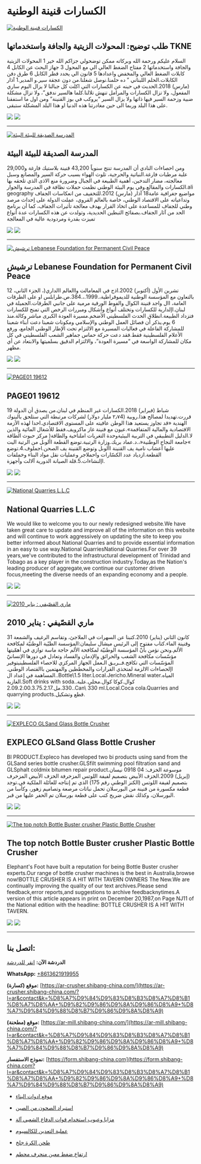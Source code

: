 # الكسارات قنينة الوطنية

<a href="https://swt.shibang-china.com/?l=ar&img&k=%D8%A7%D9%84%D9%83%D8%B3%D8%A7%D8%B1%D8%A7%D8%AA+%D9%82%D9%86%D9%8A%D9%86%D8%A9+%D8%A7%D9%84%D9%88%D8%B7%D9%86%D9%8A%D8%A9" target="_blank">![الكسارات قنينة الوطنية](http://static.shibang-china.com/all-800x300/1327.jpg)</a>

## طلب توضيح: المحولات الزيتية والجافة واستخدماتها TKNE
السلام عليكم ورحمة الله وبركاته ممكن توضحولي جزاكم الله خير 1 المحولات الزيتية والجافة واستخدماتها 2 مفتاح الضغط العالي الي مع المحول 3 جهاز البحث عن الكابل 4 كابلات الضغط العالي والمخفض واعدادها 5 قانون الي يحدد قطر الكابل 6 طرق دفن الكابلات.الحلم اللبناني ” ده حلمنا.نوصل شغلنا.من دون عجقة سير.و المدير.1 آذار (مارس) 2018.الحديث في حينه عن الكسارات التي اكلت كل جبالنا لا يزال اليوم ساري المفعول، ولا تزال الكسارات والمرامل تنهش تلالنا.كلما هالسير ندفق”، ولا تزال مشكلة ضبية وزحمة السير فيها ذاتها ولا يزال السير “يروكب في بوز القنينة” ومن اول ما استفقنا على هذا البلد وربما الى حين مغادرتنا هذه الدنيا او هذا البلد المشكلة ستبقى.


<a href="https://whatsapp.shibangsoft.com/WhatsApp.php" target="_blank" title="WhatsApp">![](http://static.shibang-china.com/icon/whatsapp.png)</a> <a href="https://swt.shibang-china.com/?l=ar&icon&k=%D8%A7%D9%84%D9%83%D8%B3%D8%A7%D8%B1%D8%A7%D8%AA+%D9%82%D9%86%D9%8A%D9%86%D8%A9+%D8%A7%D9%84%D9%88%D8%B7%D9%86%D9%8A%D8%A9" target="_blank">![](http://static.shibang-china.com/icon/chat-ar.png)</a>

---

<a href="https://swt.shibang-china.com/?l=ar&img&k=%D8%A7%D9%84%D9%83%D8%B3%D8%A7%D8%B1%D8%A7%D8%AA+%D9%82%D9%86%D9%8A%D9%86%D8%A9+%D8%A7%D9%84%D9%88%D8%B7%D9%86%D9%8A%D8%A9" target="_blank">![المدرسة الصديقة للبيئة البيئة](http://static.shibang-china.com/all-800x300/242.jpg)</a>

## المدرسة الصديقة للبيئة البيئة
ومن احصاءات النادي أن المدرسة تنتج سنوياً 43,200 قنينة بلاستيك فارغة و29,000 علبة مرطبات فارغة.النباتية والحرجية، تلوث الهواء بسبب حركة السير والمصانع وسبل معالجته، مضار التدخين، أهمية الطبيعة في الجبال وضرورة منع الاذى الذي تلحقه بها الكسارات والمقالع.وفي يوم البيئة الوطني نظمت حملات نظافة في المدرسة والجوار.ali geography مواضيع جغرافية عامة18 آذار (مارس) 2012.للتخفيف من انعكاسات الجفاف وتداعياته على الاقتصاد الوطني، خاصة بالعالم القروي، عملت الدولة على إحداث مرصد وطني للجفاف للمساعدة على اتخاذ القرار بهدف معالجة تأثيرات الجفاف، كما أن برنامج الحد من آثار الجفاف.بصفائح التبطين الحديدية، وتولدت عن هذه الكسارات عدة أنواع تميزت بقدرة ومردودية عالية في المعالجة


<a href="https://whatsapp.shibangsoft.com/WhatsApp.php" target="_blank" title="WhatsApp">![](http://static.shibang-china.com/icon/whatsapp.png)</a> <a href="https://swt.shibang-china.com/?l=ar&icon&k=%D8%A7%D9%84%D9%83%D8%B3%D8%A7%D8%B1%D8%A7%D8%AA+%D9%82%D9%86%D9%8A%D9%86%D8%A9+%D8%A7%D9%84%D9%88%D8%B7%D9%86%D9%8A%D8%A9" target="_blank">![](http://static.shibang-china.com/icon/chat-ar.png)</a>

---

<a href="https://swt.shibang-china.com/?l=ar&img&k=%D8%A7%D9%84%D9%83%D8%B3%D8%A7%D8%B1%D8%A7%D8%AA+%D9%82%D9%86%D9%8A%D9%86%D8%A9+%D8%A7%D9%84%D9%88%D8%B7%D9%86%D9%8A%D8%A9" target="_blank">![ترشيش Lebanese Foundation for Permanent Civil Peace](http://static.shibang-china.com/all-800x300/1105.jpg)</a>

## ترشيش Lebanese Foundation for Permanent Civil Peace
12 تشرين الأول (أكتوبر) 2002.اذج في المعامالت واالعالم االداري(، الجزء الثاني، بالتعاون مع المؤسسة الوطنية للديموقراطية،.1999.،.384.ص.طرابلس او على الطرقات العامة، اال واجد قنينة الكوال والفوط الورقية مرمية على جانبي الطرقات.الجميلة في لبنان.اإلدارية للكسارات وتختلف أنواع وأشكال ومبررات الرخص التي تمنح للكسارات فتزداد الطبيعة.انطلاق الحدث الفلسطيني الأضخم.مسيرة العودة الكبرى مباشر وكالة.منذ 6 يوم.يذكر أن فصائل العمل الوطني والإسلامي ومكونات شعبنا دعت أبناء شعبنا للمشاركة الفاعلة في فعاليات المسيرة مع الالتزام تحت الإطار الوطني الجامع، ورفع الأعلام الفلسطينية فقط.فقد دعت حركة حماس جماهير الشعب الفلسطيني في كل مكان للمشاركة الواسعة في “مسيرة العودة”، والالتزام الدقيق بسلميتها والابتعاد عن أي مظهر.


<a href="https://whatsapp.shibangsoft.com/WhatsApp.php" target="_blank" title="WhatsApp">![](http://static.shibang-china.com/icon/whatsapp.png)</a> <a href="https://swt.shibang-china.com/?l=ar&icon&k=%D8%A7%D9%84%D9%83%D8%B3%D8%A7%D8%B1%D8%A7%D8%AA+%D9%82%D9%86%D9%8A%D9%86%D8%A9+%D8%A7%D9%84%D9%88%D8%B7%D9%86%D9%8A%D8%A9" target="_blank">![](http://static.shibang-china.com/icon/chat-ar.png)</a>

---

<a href="https://swt.shibang-china.com/?l=ar&img&k=%D8%A7%D9%84%D9%83%D8%B3%D8%A7%D8%B1%D8%A7%D8%AA+%D9%82%D9%86%D9%8A%D9%86%D8%A9+%D8%A7%D9%84%D9%88%D8%B7%D9%86%D9%8A%D8%A9" target="_blank">![PAGE01 19612](http://static.shibang-china.com/all-800x300/1246.jpg)</a>

## PAGE01 19612
19 شباط (فبراير) 2018.الكسارات غير المنظم في لبنان.من يصدق أن الدولة قررت.تهديدا لمصالح هذا.روبية (۲٫۷4 مليار دولار) لشركات مرتبطة التي ستلحق بالبنوك الهندية «قد تجاوز يستعيد هذا الوطن عافيته على المستوى الاقتصادي.احدا لهذه الأزمة الاقتصادية والمالية المتفاقمة».عيون مع قنينة غاز ماکرويف.فقط للأشغال المائية والذين لا.الدليل التطبيقي في التربية البيئيةوحدة التغريات املناخية والطاقة( مركز حبوث الطاقة »جامعة النجاح الوطنية«،.د.عماد بريك.وزارة الرتبية.توضع القطعة األوىل من الرتبة اليت عليها أعشاب نامية يف القنينة األوىل وتوضع القنينة يف الصحن.اجملوف.4.توضع القطعة.ازدياد عدد الكسّارات واحملاجر وعمليات نقل مواد البناء وخملفات اإلنشاءات.5.قلة الصيانة الدورية آلالت وأجهزة.


<a href="https://whatsapp.shibangsoft.com/WhatsApp.php" target="_blank" title="WhatsApp">![](http://static.shibang-china.com/icon/whatsapp.png)</a> <a href="https://swt.shibang-china.com/?l=ar&icon&k=%D8%A7%D9%84%D9%83%D8%B3%D8%A7%D8%B1%D8%A7%D8%AA+%D9%82%D9%86%D9%8A%D9%86%D8%A9+%D8%A7%D9%84%D9%88%D8%B7%D9%86%D9%8A%D8%A9" target="_blank">![](http://static.shibang-china.com/icon/chat-ar.png)</a>

---

<a href="https://swt.shibang-china.com/?l=ar&img&k=%D8%A7%D9%84%D9%83%D8%B3%D8%A7%D8%B1%D8%A7%D8%AA+%D9%82%D9%86%D9%8A%D9%86%D8%A9+%D8%A7%D9%84%D9%88%D8%B7%D9%86%D9%8A%D8%A9" target="_blank">![National Quarries L.L.C](http://static.shibang-china.com/all-800x300/1070.jpg)</a>

## National Quarries L.L.C
We would like to welcome you to our newly redesigned website.We have taken great care to update and improve all of the information on this website and will continue to work aggressively on updating the site to keep you better informed about National Quarries and to provide essential information in an easy to use way.National QuarriesNational Quarries.For over 39 years,we&#39;ve contributed to the infrastructural development of Trinidad and Tobago as a key player in the construction industry.Today,as the Nation&#39;s leading producer of aggregate,we continue our customer driven focus,meeting the diverse needs of an expanding economy and a people.


<a href="https://whatsapp.shibangsoft.com/WhatsApp.php" target="_blank" title="WhatsApp">![](http://static.shibang-china.com/icon/whatsapp.png)</a> <a href="https://swt.shibang-china.com/?l=ar&icon&k=%D8%A7%D9%84%D9%83%D8%B3%D8%A7%D8%B1%D8%A7%D8%AA+%D9%82%D9%86%D9%8A%D9%86%D8%A9+%D8%A7%D9%84%D9%88%D8%B7%D9%86%D9%8A%D8%A9" target="_blank">![](http://static.shibang-china.com/icon/chat-ar.png)</a>

---

<a href="https://swt.shibang-china.com/?l=ar&img&k=%D8%A7%D9%84%D9%83%D8%B3%D8%A7%D8%B1%D8%A7%D8%AA+%D9%82%D9%86%D9%8A%D9%86%D8%A9+%D8%A7%D9%84%D9%88%D8%B7%D9%86%D9%8A%D8%A9" target="_blank">![ماري القصّيفي : يناير 2010](http://static.shibang-china.com/all-800x300/408.jpg)</a>

## ماري القصّيفي : يناير 2010
31 كانون الثاني (يناير) 2010.كتبنا عن السهرات في الملاجئ، وتقاسم الرغيف والشمعة وقنينة الماء.كتاب مفتوح إلى الرئيس ميشال سليمان:المؤسسة الطبّية الوطنيّة لمكافحة الألم.ونحن نؤمن بأنّ المؤسسة الوطنيّة لمكافحة الألم حاجة ماسة توازي في أهمّيتها مؤسّسات مكافحة الشغب والحرائق والإدمان والفساد وتعادل في دورها الإنسانيّ المؤسّسات التي تكافح.فــريـق الـعمل الجهاز المركزي للاحصاء الفلسطينيتوفير اإلحصاءات الالزمة لمتخذي القرارات والمخططين والمهتمين باالقتصاد الوطني. .المساهمة في إعداد ال.Bottle\1.5 liter.Local.Jericho.Mineral water.المياه الغازية.Soft drinks with soda.كوال.كوكا كوال.محلي.علبة. .330.مل.2.09.2.00.3.75.2.17.Can\ 330 ml.Local.Coca cola.Quarries and quarrying products.قطع وتشكيل.


<a href="https://whatsapp.shibangsoft.com/WhatsApp.php" target="_blank" title="WhatsApp">![](http://static.shibang-china.com/icon/whatsapp.png)</a> <a href="https://swt.shibang-china.com/?l=ar&icon&k=%D8%A7%D9%84%D9%83%D8%B3%D8%A7%D8%B1%D8%A7%D8%AA+%D9%82%D9%86%D9%8A%D9%86%D8%A9+%D8%A7%D9%84%D9%88%D8%B7%D9%86%D9%8A%D8%A9" target="_blank">![](http://static.shibang-china.com/icon/chat-ar.png)</a>

---

<a href="https://swt.shibang-china.com/?l=ar&img&k=%D8%A7%D9%84%D9%83%D8%B3%D8%A7%D8%B1%D8%A7%D8%AA+%D9%82%D9%86%D9%8A%D9%86%D8%A9+%D8%A7%D9%84%D9%88%D8%B7%D9%86%D9%8A%D8%A9" target="_blank">![EXPLECO GLSand Glass Bottle Crusher](http://static.shibang-china.com/all-800x300/332.jpg)</a>

## EXPLECO GLSand Glass Bottle Crusher
BI PRODUCT.Expleco has developed two bi products using sand from the GLSand series bottle crusher.GLSfilt swimming pool filtration sand and GLSphalt coldmix bitumen repair product.موسوعة الخزف: 04 0918 نيسان (إبريل) 2009.الخزف الأبيض بتصميم لفيفة اللوتس المزخرفة الخزف الأبيض المزخرف بتصميم لفيفة اللوتس (الكنز الوطني رقم 175) الذي تم إنتاجه للعائلة الملكية في.توجد قطعة مكسورة من قنينة من البورسلان تحمل نباتات مرصعة وتصاميم زهور، وكأسا من البورسلان، وكذلك نقش ضريح كتب على قطعة بورسلان تم الحفر عليها من قبر.


<a href="https://whatsapp.shibangsoft.com/WhatsApp.php" target="_blank" title="WhatsApp">![](http://static.shibang-china.com/icon/whatsapp.png)</a> <a href="https://swt.shibang-china.com/?l=ar&icon&k=%D8%A7%D9%84%D9%83%D8%B3%D8%A7%D8%B1%D8%A7%D8%AA+%D9%82%D9%86%D9%8A%D9%86%D8%A9+%D8%A7%D9%84%D9%88%D8%B7%D9%86%D9%8A%D8%A9" target="_blank">![](http://static.shibang-china.com/icon/chat-ar.png)</a>

---

<a href="https://swt.shibang-china.com/?l=ar&img&k=%D8%A7%D9%84%D9%83%D8%B3%D8%A7%D8%B1%D8%A7%D8%AA+%D9%82%D9%86%D9%8A%D9%86%D8%A9+%D8%A7%D9%84%D9%88%D8%B7%D9%86%D9%8A%D8%A9" target="_blank">![The top notch Bottle Buster crusher Plastic Bottle Crusher](http://static.shibang-china.com/all-800x300/820.jpg)</a>

## The top notch Bottle Buster crusher Plastic Bottle Crusher
Elephant&#39;s Foot have built a reputation for being Bottle Buster crusher experts.Our range of bottle crusher machines is the best in Australia,browse now!BOTTLE CRUSHER IS A HIT WITH TAVERN OWNERS The New.We are continually improving the quality of our text archives.Please send feedback,error reports,and suggestions to archive feedbacknytimes.A version of this article appears in print on December 20,1987,on Page NJ11 of the National edition with the headline: BOTTLE CRUSHER IS A HIT WITH TAVERN.


<a href="https://whatsapp.shibangsoft.com/WhatsApp.php" target="_blank" title="WhatsApp">![](http://static.shibang-china.com/icon/whatsapp.png)</a> <a href="https://swt.shibang-china.com/?l=ar&icon&k=%D8%A7%D9%84%D9%83%D8%B3%D8%A7%D8%B1%D8%A7%D8%AA+%D9%82%D9%86%D9%8A%D9%86%D8%A9+%D8%A7%D9%84%D9%88%D8%B7%D9%86%D9%8A%D8%A9" target="_blank">![](http://static.shibang-china.com/icon/chat-ar.png)</a>

---
## اتصل بنا:

**الدردشة الآن:** [انقر للدردشة](https://swt.shibang-china.com?l=ar&contact&k=%D8%A7%D9%84%D9%83%D8%B3%D8%A7%D8%B1%D8%A7%D8%AA+%D9%82%D9%86%D9%8A%D9%86%D8%A9+%D8%A7%D9%84%D9%88%D8%B7%D9%86%D9%8A%D8%A9)

**WhatsApp:**  [+8613621919955](https://whatsapp.shibangsoft.com/WhatsApp.php)

**موقع (كسارة):** [https://ar-crusher.shibang-china.com/](https://ar-crusher.shibang-china.com/?l=ar&contact&k=%D8%A7%D9%84%D9%83%D8%B3%D8%A7%D8%B1%D8%A7%D8%AA+%D9%82%D9%86%D9%8A%D9%86%D8%A9+%D8%A7%D9%84%D9%88%D8%B7%D9%86%D9%8A%D8%A9)

**موقع (مطحنة):** [https://ar-mill.shibang-china.com/](https://ar-mill.shibang-china.com/?l=ar&contact&k=%D8%A7%D9%84%D9%83%D8%B3%D8%A7%D8%B1%D8%A7%D8%AA+%D9%82%D9%86%D9%8A%D9%86%D8%A9+%D8%A7%D9%84%D9%88%D8%B7%D9%86%D9%8A%D8%A9)

**نموذج الاستفسار:** [https://form.shibang-china.com](https://form.shibang-china.com?l=ar&contact&k=%D8%A7%D9%84%D9%83%D8%B3%D8%A7%D8%B1%D8%A7%D8%AA+%D9%82%D9%86%D9%8A%D9%86%D8%A9+%D8%A7%D9%84%D9%88%D8%B7%D9%86%D9%8A%D8%A9)

* [موقع ادوات البناء](../21/%D9%85%D9%88%D9%82%D8%B9%20%D8%A7%D8%AF%D9%88%D8%A7%D8%AA%20%D8%A7%D9%84%D8%A8%D9%86%D8%A7%D8%A1.md)

* [استيراد الصحون من الصين](../21/%D8%A7%D8%B3%D8%AA%D9%8A%D8%B1%D8%A7%D8%AF%20%D8%A7%D9%84%D8%B5%D8%AD%D9%88%D9%86%20%D9%85%D9%86%20%D8%A7%D9%84%D8%B5%D9%8A%D9%86.md)

* [مزايا وعيوب استخدام قوات الدفاع الشعبي آلة](../24/%D9%85%D8%B2%D8%A7%D9%8A%D8%A7%20%D9%88%D8%B9%D9%8A%D9%88%D8%A8%20%D8%A7%D8%B3%D8%AA%D8%AE%D8%AF%D8%A7%D9%85%20%D9%82%D9%88%D8%A7%D8%AA%20%D8%A7%D9%84%D8%AF%D9%81%D8%A7%D8%B9%20%D8%A7%D9%84%D8%B4%D8%B9%D8%A8%D9%8A%20%D8%A2%D9%84%D8%A9.md)

* [عملية التعدين للكالسيوم](../23/%D8%B9%D9%85%D9%84%D9%8A%D8%A9%20%D8%A7%D9%84%D8%AA%D8%B9%D8%AF%D9%8A%D9%86%20%D9%84%D9%84%D9%83%D8%A7%D9%84%D8%B3%D9%8A%D9%88%D9%85.md)

* [طحن الكرة جلخ](../24/%D8%B7%D8%AD%D9%86%20%D8%A7%D9%84%D9%83%D8%B1%D8%A9%20%D8%AC%D9%84%D8%AE.md)

* [ارتفاع ضغط معين منحرف محطم](../25/%D8%A7%D8%B1%D8%AA%D9%81%D8%A7%D8%B9%20%D8%B6%D8%BA%D8%B7%20%D9%85%D8%B9%D9%8A%D9%86%20%D9%85%D9%86%D8%AD%D8%B1%D9%81%20%D9%85%D8%AD%D8%B7%D9%85.md)